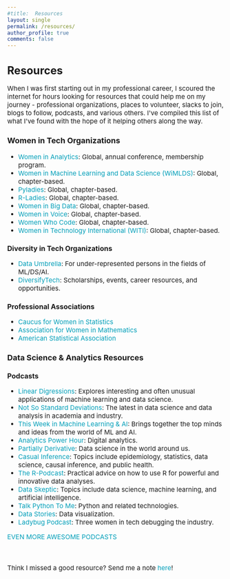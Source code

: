 ```yaml
---
#title:  Resources
layout: single
permalink: /resources/
author_profile: true
comments: false
---
```


<h1 style="font-size:25px;">Resources</h1>
<p style="font-size:15px;">
When I was first starting out in my professional career, I scoured the internet for hours looking for resources that could help me on my journey - professional organizations, places to volunteer, slacks to join, blogs to follow, podcasts, and various others. I've compiled this list of what I've found with the hope of it helping others along the way.
</p>

<h3 style="font-size:18px;">Women in Tech Organizations</h3>
<p style="font-size:15px;">
   <ul style="font-size:15px;">
      <li style="font-size:15px;"><a href="https://womeninanalytics.com" target="_blank" style="text-decoration: none; color:#039fb9">Women in Analytics</a>: Global, annual conference, membership program. </li>
      <li style="font-size:15px;"><a href="https://wimlds.org" target="_blank" style="text-decoration: none; color:#039fb9">Women in Machine Learning and Data Science (WiMLDS)</a>: Global, chapter-based. </li>
      <li style="font-size:15px;"><a href="https://pyladies.com/" target="_blank" style="text-decoration: none; color:#039fb9">Pyladies</a>: Global, chapter-based.</li>
      <li style="font-size:15px;"><a href="https://rladies.org/" target="_blank" style="text-decoration: none; color:#039fb9">R-Ladies</a>: Global, chapter-based. </li>
      <li style="font-size:15px;"><a href="https://www.womeninbigdata.org/" target="_blank" style="text-decoration: none; color:#039fb9">Women in Big Data</a>: Global, chapter-based. </li>
        <li style="font-size:15px;"><a href="https://womeninvoice.org/" target="_blank" style="text-decoration: none; color:#039fb9">Women in Voice</a>: Global, chapter-based.</li>
       <li style="font-size:15px;"><a href="https://www.womenwhocode.com/" target="_blank" style="text-decoration: none; color:#039fb9">Women Who Code</a>: Global, chapter-based. </li>
       <li style="font-size:15px;"><a href="https://witi.com/" target="_blank" style="text-decoration: none; color:#039fb9">Women in Technology International (WITI)</a>: Global, chapter-based. </li>
   </ul>
</p>

<h3 style="font-size:16px;">Diversity in Tech Organizations</h3>
<p style="font-size:15px;">
   <ul style="font-size:15px;">
      <li style="font-size:15px;"><a href="https://www.dataumbrella.org/" target="_blank" style="text-decoration: none; color:#039fb9">Data Umbrella</a>: For under-represented persons in the fields of ML/DS/AI.</li>
      <li style="font-size:15px;"><a href="https://www.diversifytech.co/" target="_blank" style="text-decoration: none; color:#039fb9">DiversifyTech</a>: Scholarships, events, career resources, and opportunities.</li>
   </ul>
</p>

<h3 style="font-size:16px;">Professional Associations</h3>
<p style="font-size:15px;">
   <ul style="font-size:15px;">
      <li style="font-size:15px;"><a href="https://cwstat.org/" target="_blank"style="text-decoration: none; color:#039fb9">Caucus for Women in Statistics</a></li>
      <li style="font-size:15px;"><a href="https://awm-math.org/" target="_blank" style="text-decoration: none; color:#039fb9">Association for Women in Mathematics</a></li>
      <li style="font-size:15px;"><a href="https://www.amstat.org/" target="_blank" style="text-decoration: none; color:#039fb9">American Statistical Association</a></li>
   </ul>
</p>


<h2 style="font-size:18px;">
   Data Science & Analytics Resources
</h2>

<h3 style="font-size:16px;">
  Podcasts
</h3>
<p style="font-size:15px;">
   <ul style="font-size:15px;">
      <li style="font-size:15px;"><a href="http://lineardigressions.com/" target="_blank" style="text-decoration: none; color:#039fb9">Linear Digressions</a>: Explores interesting and often unusual applications of machine learning and data science.</li>
       <li style="font-size:15px;"><a href="https://nssdeviations.com/" target="_blank" style="text-decoration: none; color:#039fb9">Not So Standard Deviations</a>: The latest in data science and data analysis in academia and industry.</li>
      <li style="font-size:15px;"><a href="https://twimlai.com/" target="_blank" style="text-decoration: none; color:#039fb9">This Week in Machine Learning & AI</a>: Brings together the top minds and ideas from the world of ML and AI.</li>
      <li style="font-size:15px;"><a href="https://analyticshour.io/" target="_blank" style="text-decoration: none; color:#039fb9">Analytics Power Hour</a>: Digital analytics.</li>
      <li style="font-size:15px;"><a href="http://partiallyderivative.com/" target="_blank" style="text-decoration: none; color:#039fb9">Partially Derivative</a>: Data science in the world around us.</li>
      <li style="font-size:15px;"><a href="https://casualinfer.libsyn.com/" target="_blank" style="text-decoration: none; color:#039fb9">Casual Inference</a>: Topics include epidemiology, statistics, data science, causal inference, and public health.</li>
      <li style="font-size:15px;"><a href="https://r-podcast.org/" target="_blank" style="text-decoration: none; color:#039fb9">The R-Podcast</a>: Practical advice on how to use R for powerful and innovative data analyses.</li>
      <li style="font-size:15px;"><a href="https://dataskeptic.com/" target="_blank" style="text-decoration: none; color:#039fb9">Data Skeptic</a>: Topics include data science, machine learning, and artificial intelligence.</li>
      <li style="font-size:15px;"><a href="https://talkpython.fm/" target="_blank" style="text-decoration: none; color:#039fb9">Talk Python To Me</a>: Python and related technologies.</li>
      <li style="font-size:15px;"><a href="https://datastori.es/" target="_blank" style="text-decoration: none; color:#039fb9">Data Stories</a>: Data visualization.</li>
     <li style="font-size:15px;"><a href="https://www.ladybug.dev/" target="_blank" style="text-decoration: none; color:#039fb9">Ladybug Podcast</a>: Three women in tech debugging the industry.</li>
      </ul>
      
<span style="font-size:15px;"> <a href="https://github.com/rShetty/awesome-podcasts" target="_blank" style="text-decoration: none; color:#039fb9">EVEN MORE AWESOME PODCASTS</a></span>
</p>

<p style="font-size:15px;"> </br></br>
   Think I missed a good resource? Send me a note <a href="laurburke.github.io/contact/" style="text-decoration: none; color:#039fb9">here</a>! </p>
